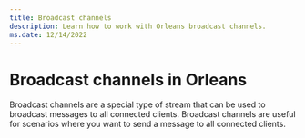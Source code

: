 ```yaml
---
title: Broadcast channels
description: Learn how to work with Orleans broadcast channels.
ms.date: 12/14/2022
---
```


# Broadcast channels in Orleans

Broadcast channels are a special type of stream that can be used to broadcast messages to all connected clients. Broadcast channels are useful for scenarios where you want to send a message to all connected clients.
